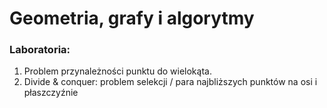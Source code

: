 # Geometria, grafy i algorytmy

### Laboratoria:

1. Problem przynależności punktu do wielokąta.
2. Divide & conquer: problem selekcji / para najbliższych punktów na osi i płaszczyźnie
